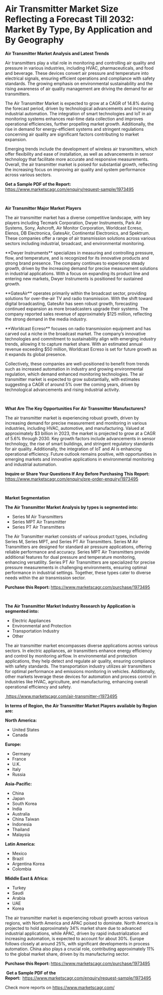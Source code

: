 <p><h1>Air Transmitter Market Size Reflecting a Forecast Till 2032: Market By Type, By Application and By Geography</h1></p><p><strong>Air Transmitter Market Analysis and Latest Trends</strong></p>
<p><p>Air transmitters play a vital role in monitoring and controlling air quality and pressure in various industries, including HVAC, pharmaceuticals, and food and beverage. These devices convert air pressure and temperature into electrical signals, ensuring efficient operations and compliance with safety standards. The growing emphasis on environmental sustainability and the rising awareness of air quality management are driving the demand for air transmitters.</p><p>The Air Transmitter Market is expected to grow at a CAGR of 14.8% during the forecast period, driven by technological advancements and increasing industrial automation. The integration of smart technologies and IoT in air monitoring systems enhances real-time data collection and improves operational efficiencies, further propelling market growth. Additionally, the rise in demand for energy-efficient systems and stringent regulations concerning air quality are significant factors contributing to market expansion.</p><p>Emerging trends include the development of wireless air transmitters, which offer flexibility and ease of installation, as well as advancements in sensor technology that facilitate more accurate and responsive measurements. Overall, the air transmitter market is poised for substantial growth, reflecting the increasing focus on improving air quality and system performance across various sectors.</p></p>
<p><strong>Get a Sample PDF of the Report:&nbsp;</strong> <a href="https://www.marketscagr.com/enquiry/request-sample/1973495?utm_campaign=1902&utm_medium=2&utm_source=Github&utm_content=ia&utm_term=23022025&utm_id=air-transmitter">https://www.marketscagr.com/enquiry/request-sample/1973495</a></p>
<p>&nbsp;</p>
<p><strong>Air Transmitter Major Market Players</strong></p>
<p><p>The air transmitter market has a diverse competitive landscape, with key players including Tecmark Corporation, Dwyer Instruments, Park Air Systems, Sony, Ashcroft, Air Monitor Corporation, Worldcast Ecreso, Elenos, DB Electronica, GatesAir, Continental Electronics, and Spektrum. These companies offer a range of air transmission solutions across various sectors including industrial, broadcast, and environmental monitoring.</p><p>**Dwyer Instruments** specializes in measuring and controlling pressure, flow, and temperature, and is recognized for its innovative products and strong brand presence. The company continues to experience steady growth, driven by the increasing demand for precise measurement solutions in industrial applications. With a focus on expanding its product line and entering new markets, Dwyer Instruments is positioned for sustained growth.</p><p>**GatesAir** operates primarily within the broadcast sector, providing solutions for over-the-air TV and radio transmission. With the shift toward digital broadcasting, GatesAir has seen robust growth, forecasting continued expansion as more broadcasters upgrade their systems. The company reported sales revenue of approximately $125 million, reflecting the strong demand in the media industry.</p><p>**Worldcast Ecreso** focuses on radio transmission equipment and has carved out a niche in the broadcast market. The company’s innovative technologies and commitment to sustainability align with emerging industry trends, allowing it to capture market share. With an estimated annual revenue exceeding $50 million, Worldcast Ecreso is set for future growth as it expands its global presence.</p><p>Collectively, these companies are well-positioned to benefit from trends such as increased automation in industry and growing environmental regulation, which demand enhanced monitoring technologies. The air transmitter market is expected to grow substantially, with estimates suggesting a CAGR of around 5% over the coming years, driven by technological advancements and rising industrial activity.</p></p>
<p>&nbsp;</p>
<p><strong>What Are The Key Opportunities For Air Transmitter Manufacturers?</strong></p>
<p><p>The air transmitter market is experiencing robust growth, driven by increasing demand for precise measurement and monitoring in various industries, including HVAC, automotive, and manufacturing. Valued at approximately $3 billion in 2023, the market is projected to grow at a CAGR of 5.6% through 2030. Key growth factors include advancements in sensor technology, the rise of smart buildings, and stringent regulatory standards for air quality. Additionally, the integration of IoT and AI is enhancing operational efficiency. Future outlook remains positive, with opportunities in emerging markets and innovative applications in environmental monitoring and industrial automation.</p></p>
<p><strong>Inquire or Share Your Questions If Any Before Purchasing This Report:</strong> <a href="https://www.marketscagr.com/enquiry/pre-order-enquiry/1973495?utm_campaign=1902&utm_medium=2&utm_source=Github&utm_content=ia&utm_term=23022025&utm_id=air-transmitter">https://www.marketscagr.com/enquiry/pre-order-enquiry/1973495</a></p>
<p>&nbsp;</p>
<p><strong>Market Segmentation</strong></p>
<p><strong>The Air Transmitter Market Analysis by types is segmented into:</strong></p>
<p><ul><li>Series M Air Transmitters</li><li>Series MPT Air Transmitter</li><li>Series PT Air Transmitters</li></ul></p>
<p><p>The Air Transmitter market consists of various product types, including Series M, Series MPT, and Series PT Air Transmitters. Series M Air Transmitters are designed for standard air pressure applications, offering reliable performance and accuracy. Series MPT Air Transmitters provide additional features for dual pressure and temperature monitoring, enhancing versatility. Series PT Air Transmitters are specialized for precise pressure measurements in challenging environments, ensuring optimal performance in industrial settings. Together, these types cater to diverse needs within the air transmission sector.</p></p>
<p><strong>Purchase this Report:&nbsp;</strong><a href="https://www.marketscagr.com/purchase/1973495?utm_campaign=1902&utm_medium=2&utm_source=Github&utm_content=ia&utm_term=23022025&utm_id=air-transmitter">https://www.marketscagr.com/purchase/1973495</a></p>
<p>&nbsp;</p>
<p><strong>The Air Transmitter Market Industry Research by Application is segmented into:</strong></p>
<p><ul><li>Electric Appliances</li><li>Environmental and Protection</li><li>Transportation Industry</li><li>Other</li></ul></p>
<p><p>The air transmitter market encompasses diverse applications across various sectors. In electric appliances, air transmitters enhance energy efficiency and control by monitoring airflow. In environmental and protection applications, they help detect and regulate air quality, ensuring compliance with safety standards. The transportation industry utilizes air transmitters for optimal performance and emissions monitoring in vehicles. Additionally, other markets leverage these devices for automation and process control in industries like HVAC, agriculture, and manufacturing, enhancing overall operational efficiency and safety.</p></p>
<p><a href="https://www.marketscagr.com/air-transmitter-r1973495?utm_campaign=1902&utm_medium=2&utm_source=Github&utm_content=ia&utm_term=23022025&utm_id=air-transmitter">&nbsp;https://www.marketscagr.com/air-transmitter-r1973495</a></p>
<p><strong>In terms of Region, the Air Transmitter Market Players available by Region are:</strong></p>
<p>
    <p> <strong> North America: </strong>
        <ul>
            <li>United States</li>
            <li>Canada</li>
        </ul>
        </p> 
    <p> <strong> Europe: </strong>
        <ul>
            <li>Germany</li>
            <li>France</li>
            <li>U.K.</li>
            <li>Italy</li>
            <li>Russia</li>
        </ul>
        </p> 
    <p> <strong> Asia-Pacific: </strong>
        <ul>
            <li>China</li>
            <li>Japan</li>
            <li>South Korea</li>
            <li>India</li>
            <li>Australia</li>
            <li>China Taiwan</li>
            <li>Indonesia</li>
            <li>Thailand</li>
            <li>Malaysia</li>
        </ul>
        </p> 
    <p> <strong> Latin America: </strong>
        <ul>
            <li>Mexico</li>
            <li>Brazil</li>
            <li>Argentina Korea</li>
            <li>Colombia</li>
        </ul>
        </p> 
    <p> <strong> Middle East & Africa: </strong>
        <ul>
            <li>Turkey</li>
            <li>Saudi</li>
            <li>Arabia</li>
            <li>UAE</li>
            <li>Korea</li>
        </ul>
    </p>
    </p>
<p><p>The air transmitter market is experiencing robust growth across various regions, with North America and APAC poised to dominate. North America is projected to hold approximately 34% market share due to advanced industrial applications, while APAC, driven by rapid industrialization and increasing automation, is expected to account for about 30%. Europe follows closely at around 25%, with significant developments in process automation. China also plays a crucial role, contributing approximately 11% to the global market share, driven by its manufacturing sector.</p></p>
<p><strong>Purchase this Report: </strong><a href="https://www.marketscagr.com/purchase/1973495?utm_campaign=1902&utm_medium=2&utm_source=Github&utm_content=ia&utm_term=23022025&utm_id=air-transmitter">https://www.marketscagr.com/purchase/1973495</a></p>
<p>&nbsp;<strong>Get a Sample PDF of the Report:&nbsp;&nbsp;</strong><a href="https://www.marketscagr.com/enquiry/request-sample/1973495?utm_campaign=1902&utm_medium=2&utm_source=Github&utm_content=ia&utm_term=23022025&utm_id=air-transmitter">https://www.marketscagr.com/enquiry/request-sample/1973495</a></p>
<p><strong></strong></p>
<p>Check more reports on <a href="https://www.marketscagr.com/?utm_campaign=1902&utm_medium=2&utm_source=Github&utm_content=ia&utm_term=23022025&utm_id=air-transmitter">https://www.marketscagr.com/</a></p>